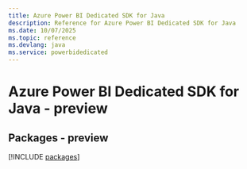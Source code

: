 ```yaml
---
title: Azure Power BI Dedicated SDK for Java
description: Reference for Azure Power BI Dedicated SDK for Java
ms.date: 10/07/2025
ms.topic: reference
ms.devlang: java
ms.service: powerbidedicated
---
```

# Azure Power BI Dedicated SDK for Java - preview
## Packages - preview
[!INCLUDE [packages](power-bi-dedicated-index.md)]